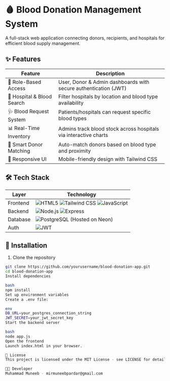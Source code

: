# 🩸 Blood Donation Management System

A full-stack web application connecting donors, recipients, and hospitals for efficient blood supply management.

## ✨ Features

| Feature                | Description |
|------------------------|-------------|
| 🔐 Role-Based Access   | User, Donor & Admin dashboards with secure authentication (JWT) |
| 🏥 Hospital & Blood Search | Filter hospitals by location and blood type availability |
| 🩺 Blood Request System | Patients/hospitals can request specific blood types |
| 📊 Real-Time Inventory | Admins track blood stock across hospitals via interactive charts |
| 🔔 Smart Donor Matching | Auto-match donors based on blood type and proximity |
| 📱 Responsive UI       | Mobile-friendly design with Tailwind CSS |

## 🛠 Tech Stack

| Layer       | Technology |
|-------------|------------|
| Frontend    | ![HTML5](https://img.shields.io/badge/HTML5-E34F26?style=flat&logo=html5&logoColor=white) ![Tailwind CSS](https://img.shields.io/badge/Tailwind_CSS-38B2AC?style=flat&logo=tailwind-css&logoColor=white) ![JavaScript](https://img.shields.io/badge/JavaScript-F7DF1E?style=flat&logo=javascript&logoColor=black) |
| Backend     | ![Node.js](https://img.shields.io/badge/Node.js-339933?style=flat&logo=nodedotjs&logoColor=white) ![Express](https://img.shields.io/badge/Express-000000?style=flat&logo=express&logoColor=white) |
| Database    | ![PostgreSQL](https://img.shields.io/badge/PostgreSQL-4169E1?style=flat&logo=postgresql&logoColor=white) (Hosted on Neon) |
| Auth        | ![JWT](https://img.shields.io/badge/JWT-000000?style=flat&logo=JSON%2520web%2520tokens) |

## 🚀 Installation

1. Clone the repository
```bash
git clone https://github.com/yourusername/blood-donation-app.git
cd blood-donation-app
Install dependencies

bash
npm install
Set up environment variables
Create a .env file:

env
DB_URL=your_postgres_connection_string
JWT_SECRET=your_jwt_secret_key
Start the backend server

bash
node app.js
Open the frontend
Launch index.html in your browser.

📜 License
This project is licensed under the MIT License - see LICENSE for details.

👨‍💻 Developer
Muhammad Muneeb - mirmuneebpardar@gmail.com
